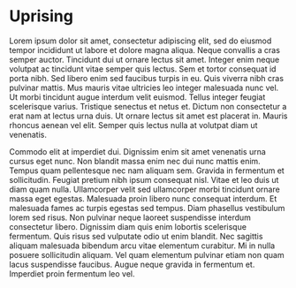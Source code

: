 # Uprising

Lorem ipsum dolor sit amet, consectetur adipiscing elit, sed do eiusmod tempor incididunt ut labore et dolore magna aliqua. Neque convallis a cras
semper auctor. Tincidunt dui ut ornare lectus sit amet. Integer enim neque volutpat ac tincidunt vitae semper quis lectus. Sem et tortor consequat id
porta nibh. Sed libero enim sed faucibus turpis in eu. Quis viverra nibh cras pulvinar mattis. Mus mauris vitae ultricies leo integer malesuada nunc
vel. Ut morbi tincidunt augue interdum velit euismod. Tellus integer feugiat scelerisque varius. Tristique senectus et netus et. Dictum non
consectetur a erat nam at lectus urna duis. Ut ornare lectus sit amet est placerat in. Mauris rhoncus aenean vel elit. Semper quis lectus nulla at
volutpat diam ut venenatis.

Commodo elit at imperdiet dui. Dignissim enim sit amet venenatis urna cursus eget nunc. Non blandit massa enim nec dui nunc mattis enim. Tempus quam
pellentesque nec nam aliquam sem. Gravida in fermentum et sollicitudin. Feugiat pretium nibh ipsum consequat nisl. Vitae et leo duis ut diam quam
nulla. Ullamcorper velit sed ullamcorper morbi tincidunt ornare massa eget egestas. Malesuada proin libero nunc consequat interdum. Et malesuada fames
ac turpis egestas sed tempus. Diam phasellus vestibulum lorem sed risus. Non pulvinar neque laoreet suspendisse interdum consectetur libero. Dignissim
diam quis enim lobortis scelerisque fermentum. Quis risus sed vulputate odio ut enim blandit. Nec sagittis aliquam malesuada bibendum arcu vitae
elementum curabitur. Mi in nulla posuere sollicitudin aliquam. Vel quam elementum pulvinar etiam non quam lacus suspendisse faucibus. Augue neque
gravida in fermentum et. Imperdiet proin fermentum leo vel.